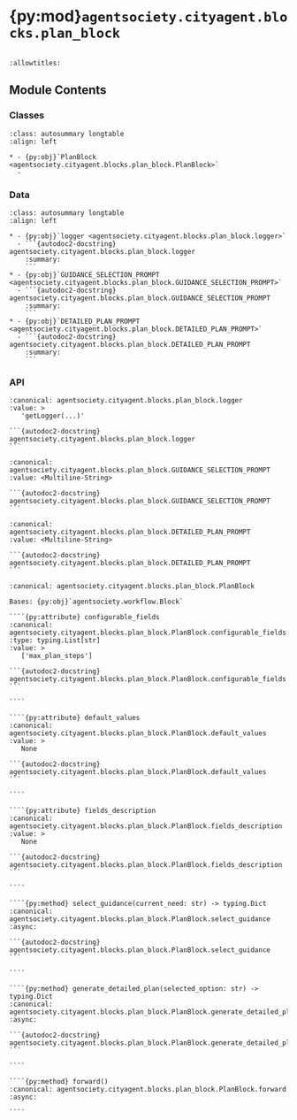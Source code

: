 # {py:mod}`agentsociety.cityagent.blocks.plan_block`

```{py:module} agentsociety.cityagent.blocks.plan_block
```

```{autodoc2-docstring} agentsociety.cityagent.blocks.plan_block
:allowtitles:
```

## Module Contents

### Classes

````{list-table}
:class: autosummary longtable
:align: left

* - {py:obj}`PlanBlock <agentsociety.cityagent.blocks.plan_block.PlanBlock>`
  -
````

### Data

````{list-table}
:class: autosummary longtable
:align: left

* - {py:obj}`logger <agentsociety.cityagent.blocks.plan_block.logger>`
  - ```{autodoc2-docstring} agentsociety.cityagent.blocks.plan_block.logger
    :summary:
    ```
* - {py:obj}`GUIDANCE_SELECTION_PROMPT <agentsociety.cityagent.blocks.plan_block.GUIDANCE_SELECTION_PROMPT>`
  - ```{autodoc2-docstring} agentsociety.cityagent.blocks.plan_block.GUIDANCE_SELECTION_PROMPT
    :summary:
    ```
* - {py:obj}`DETAILED_PLAN_PROMPT <agentsociety.cityagent.blocks.plan_block.DETAILED_PLAN_PROMPT>`
  - ```{autodoc2-docstring} agentsociety.cityagent.blocks.plan_block.DETAILED_PLAN_PROMPT
    :summary:
    ```
````

### API

````{py:data} logger
:canonical: agentsociety.cityagent.blocks.plan_block.logger
:value: >
   'getLogger(...)'

```{autodoc2-docstring} agentsociety.cityagent.blocks.plan_block.logger
```

````

````{py:data} GUIDANCE_SELECTION_PROMPT
:canonical: agentsociety.cityagent.blocks.plan_block.GUIDANCE_SELECTION_PROMPT
:value: <Multiline-String>

```{autodoc2-docstring} agentsociety.cityagent.blocks.plan_block.GUIDANCE_SELECTION_PROMPT
```

````

````{py:data} DETAILED_PLAN_PROMPT
:canonical: agentsociety.cityagent.blocks.plan_block.DETAILED_PLAN_PROMPT
:value: <Multiline-String>

```{autodoc2-docstring} agentsociety.cityagent.blocks.plan_block.DETAILED_PLAN_PROMPT
```

````

`````{py:class} PlanBlock(llm: agentsociety.llm.LLM, memory: agentsociety.memory.Memory, simulator: agentsociety.environment.simulator.Simulator)
:canonical: agentsociety.cityagent.blocks.plan_block.PlanBlock

Bases: {py:obj}`agentsociety.workflow.Block`

````{py:attribute} configurable_fields
:canonical: agentsociety.cityagent.blocks.plan_block.PlanBlock.configurable_fields
:type: typing.List[str]
:value: >
   ['max_plan_steps']

```{autodoc2-docstring} agentsociety.cityagent.blocks.plan_block.PlanBlock.configurable_fields
```

````

````{py:attribute} default_values
:canonical: agentsociety.cityagent.blocks.plan_block.PlanBlock.default_values
:value: >
   None

```{autodoc2-docstring} agentsociety.cityagent.blocks.plan_block.PlanBlock.default_values
```

````

````{py:attribute} fields_description
:canonical: agentsociety.cityagent.blocks.plan_block.PlanBlock.fields_description
:value: >
   None

```{autodoc2-docstring} agentsociety.cityagent.blocks.plan_block.PlanBlock.fields_description
```

````

````{py:method} select_guidance(current_need: str) -> typing.Dict
:canonical: agentsociety.cityagent.blocks.plan_block.PlanBlock.select_guidance
:async:

```{autodoc2-docstring} agentsociety.cityagent.blocks.plan_block.PlanBlock.select_guidance
```

````

````{py:method} generate_detailed_plan(selected_option: str) -> typing.Dict
:canonical: agentsociety.cityagent.blocks.plan_block.PlanBlock.generate_detailed_plan
:async:

```{autodoc2-docstring} agentsociety.cityagent.blocks.plan_block.PlanBlock.generate_detailed_plan
```

````

````{py:method} forward()
:canonical: agentsociety.cityagent.blocks.plan_block.PlanBlock.forward
:async:

````

`````
